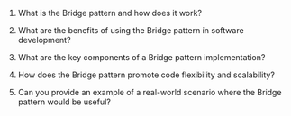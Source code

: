 

1. What is the Bridge pattern and how does it work?

2. What are the benefits of using the Bridge pattern in software development?

3. What are the key components of a Bridge pattern implementation?

4. How does the Bridge pattern promote code flexibility and scalability?

5. Can you provide an example of a real-world scenario where the Bridge pattern would be useful?